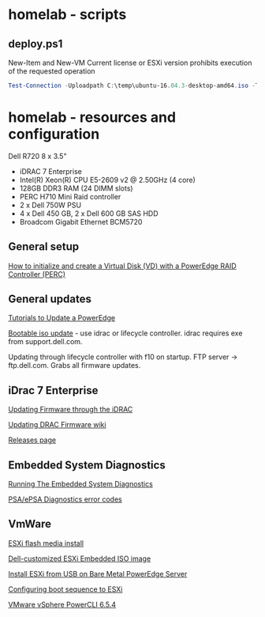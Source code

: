 # homelab - scripts

## deploy.ps1
New-Item and New-VM Current license or ESXi version prohibits execution of the requested operation
```powershell
Test-Connection -Uploadpath C:\temp\ubuntu-16.04.3-desktop-amd64.iso -Targetfolder ISOs -Datastore fuzz -Server testserver -Username testuser -Password testpass 
```

# homelab - resources and configuration

Dell R720 8 x 3.5"
- iDRAC 7 Enterprise
- Intel(R) Xeon(R) CPU E5-2609 v2 @ 2.50GHz (4 core)
- 128GB DDR3 RAM (24 DIMM slots)
- PERC H710 Mini Raid controller
- 2 x Dell 750W PSU
- 4 x Dell 450 GB, 2 x Dell 600 GB SAS HDD
- Broadcom Gigabit Ethernet BCM5720

## General setup
[How to initialize and create a Virtual Disk (VD) with a PowerEdge RAID Controller (PERC)](https://www.dell.com/support/article/us/en/04/sln132532/how-to-initialize-and-create-a-virtual-disk--vd--with-a-poweredge-raid-controller--perc-?lang=en)

## General updates
[Tutorials to Update a PowerEdge](https://www.dell.com/support/article/us/en/04/sln300662/how-to-dell-server---tutorials-to-update-a-poweredge?lang=en)

[Bootable iso update](https://dell.app.box.com/v/BootableR720) - use idrac or lifecycle controller. idrac requires exe from support.dell.com.

Updating through lifecycle controller with f10 on startup. FTP server -> ftp.dell.com. Grabs all firmware updates.

## iDrac 7 Enterprise
[Updating Firmware through the iDRAC](https://www.dell.com/support/article/us/en/04/sln292363/poweredge-server--updating-firmware-through-the-idrac?lang=en)

[Updating DRAC Firmware wiki](http://en.community.dell.com/techcenter/systems-management/w/wiki/3206.updating-drac-firmware)

[Releases page](http://en.community.dell.com/techcenter/systems-management/w/wiki/12334.idrac8-home#releases)

## Embedded System Diagnostics
[Running The Embedded System Diagnostics](http://www.dell.com/support/manuals/us/en/19/poweredge-r720/720720xdom-v3/running-the-embedded-system-diagnostics?guid=guid-e44e5046-b06a-4e5e-870c-68cc3e129ddd&lang=en-us)

[PSA/ePSA Diagnostics error codes](http://www.dell.com/support/manuals/us/en/19/poweredge-vrtx/servers_tsg/psaepsa-diagnostics-error-codes?guid=guid-9afeed67-a47c-4afd-83d8-04301ebf3523&lang=en-us)

## VmWare
[ESXi flash media install](http://www.dell.com/support/manuals/us/en/19/vmware-esxi-6.x/esxiiigpub-v1/installing-esxi-on-flash-media?guid=guid-744e0c3c-3659-42ba-b495-43facc9984d4&lang=en-us)

[Dell-customized ESXi Embedded ISO image](http://www.dell.com/support/article/us/en/04/sln288152/how-to-download-the-dell-customized-esxi-embedded-iso-image?lang=en)

[Install ESXi from USB on Bare Metal PowerEdge Server](https://thebackroomtech.com/2017/09/26/install-esxi-usb-bare-metal-poweredge-server/)

[Configuring boot sequence to ESXi](http://www.dell.com/support/manuals/us/en/04/vmware-esxi-6.x/esxiiigpub-v1/configuring-boot-sequence-to-esxi?guid=guid-a768043c-c2db-4a93-b57b-41739240a3f6&lang=en-us)

[VMware vSphere PowerCLI 6.5.4](https://code.vmware.com/doc/preview?id=5975#/doc/index-all_cmdlets.html)